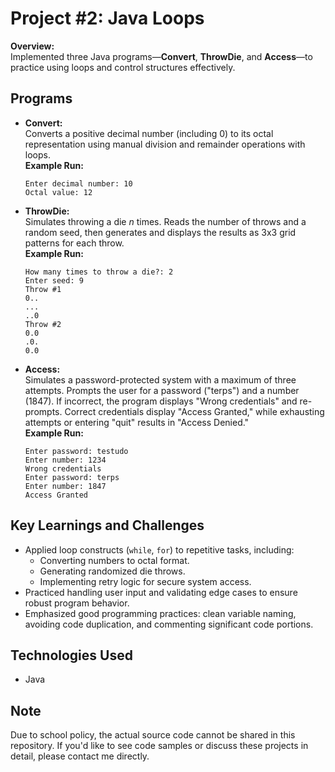 # Project #2: Java Loops

**Overview:**  
Implemented three Java programs—**Convert**, **ThrowDie**, and **Access**—to practice using loops and control structures effectively.

## Programs

- **Convert:**  
  Converts a positive decimal number (including 0) to its octal representation using manual division and remainder operations with loops.  
  **Example Run:**  
  ```
  Enter decimal number: 10
  Octal value: 12
  ```

- **ThrowDie:**  
  Simulates throwing a die *n* times. Reads the number of throws and a random seed, then generates and displays the results as 3x3 grid patterns for each throw.  
  **Example Run:**  
  ```
  How many times to throw a die?: 2
  Enter seed: 9
  Throw #1
  0..
  ...
  ..0
  Throw #2
  0.0
  .0.
  0.0
  ```

- **Access:**  
  Simulates a password-protected system with a maximum of three attempts. Prompts the user for a password ("terps") and a number (1847). If incorrect, the program displays "Wrong credentials" and re-prompts. Correct credentials display "Access Granted," while exhausting attempts or entering "quit" results in "Access Denied."  
  **Example Run:**  
  ```
  Enter password: testudo
  Enter number: 1234
  Wrong credentials
  Enter password: terps
  Enter number: 1847
  Access Granted
  ```

## Key Learnings and Challenges

- Applied loop constructs (`while`, `for`) to repetitive tasks, including:
  - Converting numbers to octal format.
  - Generating randomized die throws.
  - Implementing retry logic for secure system access.
- Practiced handling user input and validating edge cases to ensure robust program behavior.
- Emphasized good programming practices: clean variable naming, avoiding code duplication, and commenting significant code portions.

## Technologies Used

- Java

## Note

Due to school policy, the actual source code cannot be shared in this repository. If you'd like to see code samples or discuss these projects in detail, please contact me directly.
